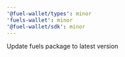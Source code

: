 ```yaml
---
'@fuel-wallet/types': minor
'fuels-wallet': minor
'@fuel-wallet/sdk': minor
---
```


Update fuels package to latest version
